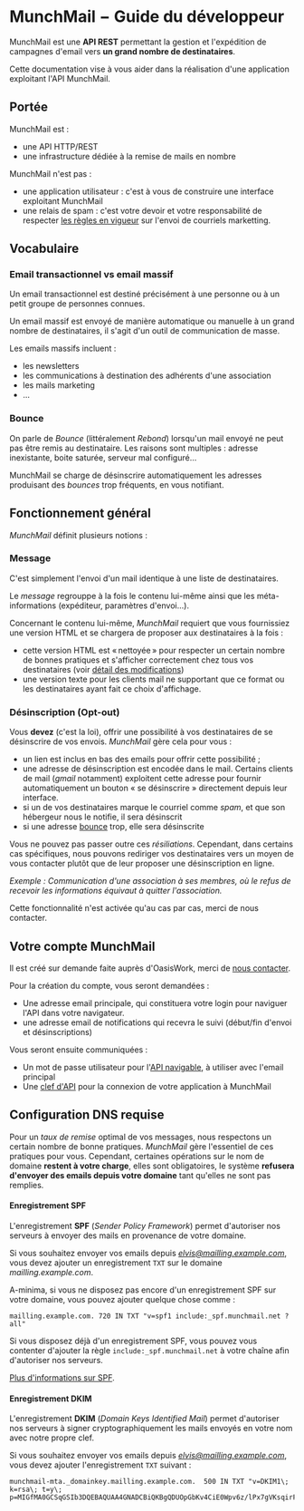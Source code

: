# MunchMail − Guide du développeur

MunchMail est une **API REST** permettant la gestion et l'expédition de
campagnes d'email vers **un grand nombre de destinataires**.

Cette documentation vise à vous aider dans la réalisation d'une application
exploitant l'API MunchMail.

## Portée

MunchMail est :

- une API HTTP/REST
- une infrastructure dédiée à la remise de mails en nombre

MunchMail n'est pas :

- une application utilisateur : c'est à vous de construire une interface
  exploitant MunchMail
- une relais de spam : c'est votre devoir et votre
  responsabilité de respecter
  [les règles en vigueur](http://www.arobase.org/spam/comprendre-regulation.htm)
  sur l'envoi de courriels marketting.

## Vocabulaire

### Email transactionnel vs email massif

Un email transactionnel est destiné précisément à une personne ou à un petit
groupe de personnes connues.

Un email massif est envoyé de manière automatique ou manuelle à un grand
nombre de destinataires, il s'agit d'un outil de communication de masse.

Les emails massifs incluent :

- les newsletters
- les communications à destination des adhérents d'une association
- les mails marketing
- ...

### Bounce

On parle de *Bounce* (littéralement *Rebond*) lorsqu'un mail envoyé ne peut pas
être remis au destinataire. Les raisons sont multiples : adresse inexistante,
boite saturée, serveur mal configuré…

MunchMail se charge de désinscrire automatiquement les adresses produisant des
*bounces* trop fréquents, en vous notifiant.


## Fonctionnement général

*MunchMail* définit plusieurs notions :

### Message

C'est simplement l'envoi d'un mail identique à une liste de destinataires.

Le *message* regrouppe à la fois le contenu lui-même ainsi que les
méta-informations (expéditeur, paramètres d'envoi...).

Concernant le contenu lui-même, *MunchMail* requiert que vous fournissiez une
version HTML et se chargera de proposer aux destinataires à la fois :

- cette version HTML est « nettoyée » pour respecter un certain nombre de bonnes
  pratiques et s'afficher correctement chez tous vos destinataires (voir [détail
  des modifications](/annexes/#details-des-modifications-appliquees-aux-emails))
- une version texte pour les clients mail ne supportant que ce format ou les
  destinataires ayant fait ce choix d'affichage.

### Désinscription (Opt-out)

Vous **devez** (c'est la loi), offrir une possibilité à vos destinataires de se
désinscrire de vos envois. *MunchMail* gère cela pour vous :

- un lien est inclus en bas des emails pour offrir cette possibilité ;
- une adresse de désinscription est encodée dans le mail. Certains clients de
  mail (*gmail* notamment) exploitent cette adresse pour fournir automatiquement
  un bouton « se désinscrire » directement depuis leur interface.
- si un de vos destinataires marque le courriel comme *spam*, et que son
  hébergeur nous le notifie, il sera désinscrit
- si une adresse [bounce](#bounce) trop, elle sera désinscrite

Vous ne pouvez pas passer outre ces *résiliations*. Cependant, dans certains cas
spécifiques, nous pouvons rediriger vos destinataires vers un moyen de vous
contacter plutôt que de leur proposer une désinscription en ligne.

*Exemple : Communication d'une association à ses membres, où le refus de recevoir
 les informations équivaut à quitter l'association.*

Cette fonctionnalité n'est activée qu'au cas par cas, merci de nous contacter.


## Votre compte MunchMail

Il est créé sur demande faite auprès d'OasisWork, merci de
[nous contacter](http://www.oasiswork.fr/contact/).

Pour la création du compte, vous seront demandées :

* Une adresse email principale, qui constituera votre login pour naviguer l'API
  dans votre navigateur.
* une adresse email de notifications qui recevra le suivi (début/fin d'envoi et
  désinscriptions)

Vous seront ensuite communiquées :

* Un mot de passe utilisateur pour l'[API navigable](api/intro/#api-navigable), à utiliser avec
  l'email principal
* Une [clef d'API](api/auth/#par-clef-dapi-http-basic) pour la connexion de votre application à MunchMail

## Configuration DNS requise

Pour un *taux de remise* optimal de vos messages, nous respectons un certain
nombre de bonne pratiques. *MunchMail* gère l'essentiel de ces pratiques pour
vous. Cependant, certaines opérations sur le nom de domaine **restent à votre
charge**, elles sont obligatoires, le système **refusera d'envoyer des emails
depuis votre domaine** tant qu'elles ne sont pas remplies.

#### Enregistrement SPF

L'enregistrement **SPF** (*Sender Policy Framework*) permet d'autoriser nos
serveurs à envoyer des mails en provenance de votre domaine.

Si vous souhaitez envoyer vos emails depuis *elvis@mailling.example.com*, vous
devez ajouter un enregistrement `TXT` sur le domaine *mailling.example.com*.

A-minima, si vous ne disposez pas encore d'un enregistrement SPF sur votre
domaine, vous pouvez ajouter quelque chose comme :

    mailling.example.com. 720 IN TXT "v=spf1 include:_spf.munchmail.net ?all"

Si vous disposez déjà d'un enregistrement SPF, vous pouvez vous contenter
d'ajouter la règle `include:_spf.munchmail.net` à votre chaîne afin
d'autoriser nos serveurs.

[Plus d'informations sur SPF](http://fr.wikipedia.org/wiki/Sender_Policy_Framework).

#### Enregistrement DKIM

L'enregistrement **DKIM** (*Domain Keys Identified Mail*) permet d'autoriser nos
serveurs à signer cryptographiquement les mails envoyés en votre nom avec notre
propre clef.

Si vous souhaitez envoyer vos emails depuis *elvis@mailling.example.com*, vous
devez ajouter l'enregistrement `TXT` suivant :

	munchmail-mta._domainkey.mailling.example.com.	500 IN TXT "v=DKIM1\; k=rsa\; t=y\; p=MIGfMA0GCSqGSIb3DQEBAQUAA4GNADCBiQKBgQDUOpGbKv4CiE0Wpv6z/lPx7gVKsqirF45wvySQwBampWcVbB152vBG59bFEtCmk9fwelon7JPAazFH67VhgVbCdGh+oZ2+iMnfRzo7yA1SaR2UeFXQUdxVvkDE5tf194/groY07fOyb5ukuYZMI35/8xrhmYed+yQz/RDchTprUQIDAQAB"
